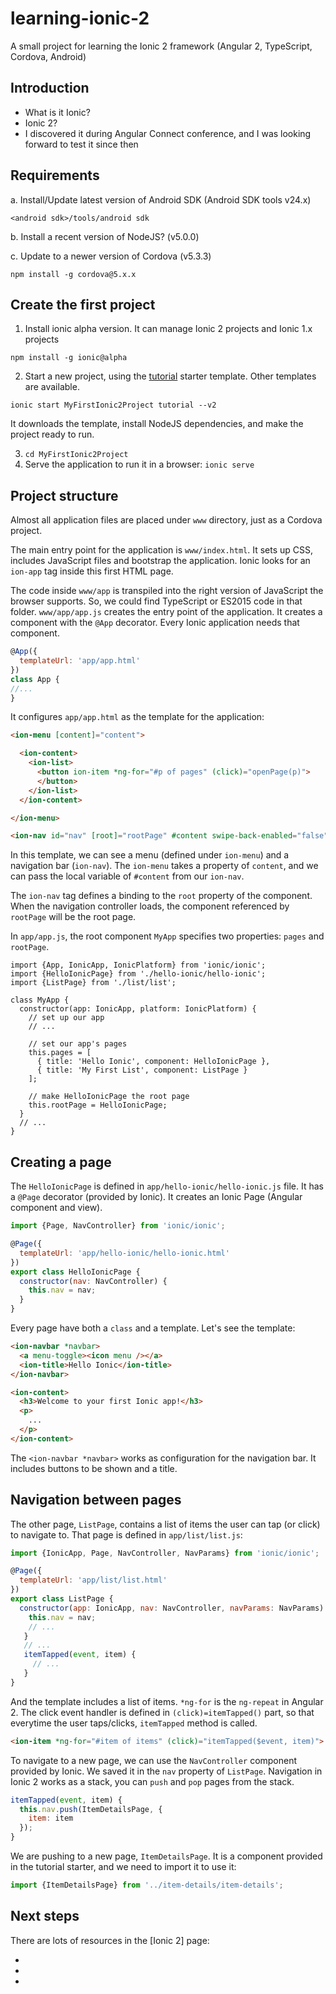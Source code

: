# learning-ionic-2

A small project for learning the Ionic 2 framework (Angular 2, TypeScript, Cordova, Android)

## Introduction

- What is it Ionic?
- Ionic 2?
- I discovered it during Angular Connect conference, and I was looking forward to test it since then

## Requirements

a. Install/Update latest version of Android SDK (Android SDK tools v24.x)

`<android sdk>/tools/android sdk`

b. Install a recent version of NodeJS? (v5.0.0)

c. Update to a newer version of Cordova (v5.3.3)

`npm install -g cordova@5.x.x`

## Create the first project

1. Install ionic alpha version. It can manage Ionic 2 projects and Ionic 1.x projects

`npm install -g ionic@alpha`

2. Start a new project, using the [tutorial](https://github.com/driftyco/ionic2-starter-tutorial) starter template. Other templates are available.

`ionic start MyFirstIonic2Project tutorial --v2`

It downloads the template, install NodeJS dependencies, and make the project ready to run.

3. `cd MyFirstIonic2Project`
4. Serve the application to run it in a browser: `ionic serve`

## Project structure

Almost all application files are placed under `www` directory, just as a Cordova project.

The main entry point for the application is `www/index.html`. It sets up CSS, includes JavaScript files and bootstrap the application. Ionic looks for an `ion-app` tag inside this first HTML page.

The code inside `www/app` is transpiled into the right version of JavaScript the browser supports. So, we could find TypeScript or ES2015 code in that folder. `www/app/app.js` creates the entry point of the application. It creates a component with the `@App` decorator. Every Ionic application needs that component.

``` javascript
@App({
  templateUrl: 'app/app.html'
})
class App {
//...
}
```

It configures `app/app.html` as the template for the application:

``` html
<ion-menu [content]="content">

  <ion-content>
    <ion-list>
      <button ion-item *ng-for="#p of pages" (click)="openPage(p)">
      </button>
    </ion-list>
  </ion-content>

</ion-menu>

<ion-nav id="nav" [root]="rootPage" #content swipe-back-enabled="false"></ion-nav>
```

In this template, we can see a menu (defined under `ion-menu`) and a navigation bar (`ion-nav`). The `ion-menu` takes a property of `content`, and we can pass the local variable of `#content` from our `ion-nav`.

The `ion-nav` tag defines a binding to the `root` property of the component. When the navigation controller loads, the component referenced by `rootPage` will be the root page.

In `app/app.js`, the root component `MyApp` specifies two properties: `pages` and `rootPage`.

``` javacript
import {App, IonicApp, IonicPlatform} from 'ionic/ionic';
import {HelloIonicPage} from './hello-ionic/hello-ionic';
import {ListPage} from './list/list';

class MyApp {
  constructor(app: IonicApp, platform: IonicPlatform) {
    // set up our app
    // ...

    // set our app's pages
    this.pages = [
      { title: 'Hello Ionic', component: HelloIonicPage },
      { title: 'My First List', component: ListPage }
    ];

    // make HelloIonicPage the root page
    this.rootPage = HelloIonicPage;
  }
  // ...
}
```

## Creating a page

The `HelloIonicPage` is defined in `app/hello-ionic/hello-ionic.js` file. It has a `@Page` decorator (provided by Ionic). It creates an Ionic Page (Angular component and view).

``` javascript
import {Page, NavController} from 'ionic/ionic';

@Page({
  templateUrl: 'app/hello-ionic/hello-ionic.html'
})
export class HelloIonicPage {
  constructor(nav: NavController) {
    this.nav = nav;
  }
}
```

Every page have both a `class` and a template. Let's see the template:

``` html
<ion-navbar *navbar>
  <a menu-toggle><icon menu /></a>
  <ion-title>Hello Ionic</ion-title>
</ion-navbar>

<ion-content>
  <h3>Welcome to your first Ionic app!</h3>
  <p>
    ...
  </p>
</ion-content>
```

The `<ion-navbar *navbar>` works as configuration for the navigation bar. It includes buttons to be shown and a title.

## Navigation between pages

The other page, `ListPage`, contains a list of items the user can tap (or click) to navigate to. That page is defined in `app/list/list.js`:

``` javascript
import {IonicApp, Page, NavController, NavParams} from 'ionic/ionic';

@Page({
  templateUrl: 'app/list/list.html'
})
export class ListPage {
  constructor(app: IonicApp, nav: NavController, navParams: NavParams) {
    this.nav = nav;
    // ...
   }
   // ...
   itemTapped(event, item) {
     // ...
   }
}
```

And the template includes a list of items. `*ng-for` is the `ng-repeat` in Angular 2. The click event handler is defined in `(click)=itemTapped()` part, so that everytime the user taps/clicks, `itemTapped` method is called.

``` html
<ion-item *ng-for="#item of items" (click)="itemTapped($event, item)">
```

To navigate to a new page, we can use the `NavController` component provided by Ionic. We saved it in the `nav` property of `ListPage`. Navigation in Ionic 2 works as a stack, you can `push` and `pop` pages from the stack.

``` javascript
itemTapped(event, item) {
  this.nav.push(ItemDetailsPage, {
    item: item
  });
}
```

We are pushing to a new page, `ItemDetailsPage`. It is a component provided in the tutorial starter, and we need to import it to use it:

``` javascript
import {ItemDetailsPage} from '../item-details/item-details';
```

## Next steps

There are lots of resources in the [Ionic 2] page:

- [Documentation about components]: http://ionicframework.com/docs/v2/components
- [Documentation about devices API]: http://ionicframework.com/docs/v2/platform
- [More resources]: http://ionicframework.com/docs/v2/resources/







